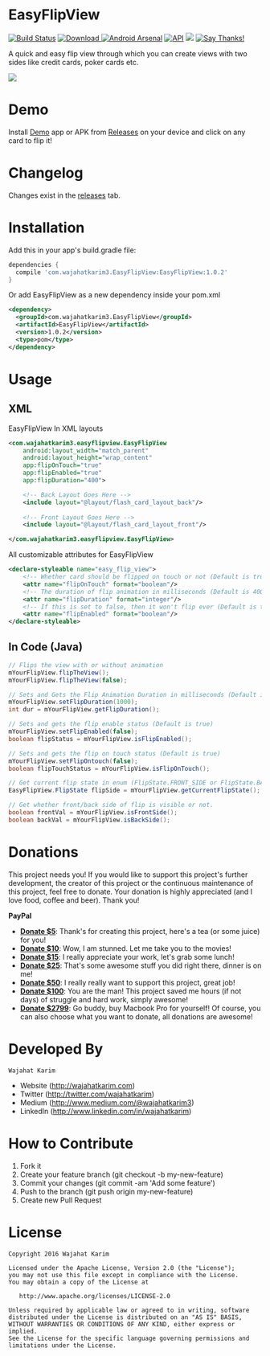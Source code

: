 EasyFlipView
============
[![Build Status](https://travis-ci.org/wajahatkarim3/EasyFlipView.svg?branch=master)](https://travis-ci.org/wajahatkarim3/EasyFlipView) [ ![Download](https://api.bintray.com/packages/wajahatkarim3/EasyFlipView/com.wajahatkarim3.EasyFlipView/images/download.svg) ](https://bintray.com/wajahatkarim3/EasyFlipView/com.wajahatkarim3.EasyFlipView/_latestVersion) [![Android Arsenal](https://img.shields.io/badge/Android%20Arsenal-EasyFlipView-brightgreen.svg?style=flat)](https://android-arsenal.com/details/1/5051) [![API](https://img.shields.io/badge/API-15%2B-blue.svg?style=flat)](https://android-arsenal.com/api?level=15) [![](https://img.shields.io/badge/MaterialUp-EasyFlipView-yellowgreen.png)](https://material.uplabs.com/posts/easyflipview) [![Say Thanks!](https://img.shields.io/badge/Say%20Thanks-!-1EAEDB.svg)](https://saythanks.io/to/wajahatkarim3)

A quick and easy flip view through which you can create views with two sides like credit cards, poker cards etc. 

![](https://github.com/wajahatkarim3/EasyFlipView/blob/master/Art/demo.gif)

Demo
====
Install [Demo](https://github.com/wajahatkarim3/EasyFlipView/releases/download/1.0.0/EasyFlipView-Demo_v1.0.0.apk) app or APK from [Releases](https://github.com/wajahatkarim3/EasyFlipView/releases) on your device and click on any card to flip it!

Changelog
=========
Changes exist in the [releases](https://github.com/wajahatkarim3/EasyFlipView/releases) tab.

Installation
============
Add this in your app's build.gradle file:
```groovy
dependencies {
  compile 'com.wajahatkarim3.EasyFlipView:EasyFlipView:1.0.2'
}
```

Or add EasyFlipView as a new dependency inside your pom.xml

```xml
<dependency> 
  <groupId>com.wajahatkarim3.EasyFlipView</groupId>
  <artifactId>EasyFlipView</artifactId> 
  <version>1.0.2</version> 
  <type>pom</type> 
</dependency>
```
Usage
=====

XML
---
EasyFlipView In XML layouts
```xml
<com.wajahatkarim3.easyflipview.EasyFlipView
	android:layout_width="match_parent"
	android:layout_height="wrap_content"
	app:flipOnTouch="true"
	app:flipEnabled="true"
	app:flipDuration="400">

	<!-- Back Layout Goes Here -->
	<include layout="@layout/flash_card_layout_back"/>
        
	<!-- Front Layout Goes Here -->
	<include layout="@layout/flash_card_layout_front"/>

</com.wajahatkarim3.easyflipview.EasyFlipView>
```
All customizable attributes for EasyFlipView
```xml
<declare-styleable name="easy_flip_view">
	<!-- Whether card should be flipped on touch or not (Default is true) -->
	<attr name="flipOnTouch" format="boolean"/>
	<!-- The duration of flip animation in milliseconds (Default is 400 ms) -->
	<attr name="flipDuration" format="integer"/>
	<!-- If this is set to false, then it won't flip ever (Default is true) -->
	<attr name="flipEnabled" format="boolean"/>
</declare-styleable>
```

In Code (Java)
----
```java
// Flips the view with or without animation
mYourFlipView.flipTheView();
mYourFlipView.flipTheView(false);

// Sets and Gets the Flip Animation Duration in milliseconds (Default is 400 ms)
mYourFlipView.setFlipDuration(1000);
int dur = mYourFlipView.getFlipDuration();

// Sets and gets the flip enable status (Default is true)
mYourFlipView.setFlipEnabled(false);
boolean flipStatus = mYourFlipView.isFlipEnabled();

// Sets and gets the flip on touch status (Default is true)
mYourFlipView.setFlipOntouch(false);
boolean flipTouchStatus = mYourFlipView.isFlipOnTouch();

// Get current flip state in enum (FlipState.FRONT_SIDE or FlipState.BACK_SIDE)
EasyFlipView.FlipState flipSide = mYourFlipView.getCurrentFlipState();

// Get whether front/back side of flip is visible or not.
boolean frontVal = mYourFlipView.isFrontSide();
boolean backVal = mYourFlipView.isBackSide();

```

Donations
=============

This project needs you! If you would like to support this project's further development, the creator of this project or the continuous maintenance of this project, feel free to donate. Your donation is highly appreciated (and I love food, coffee and beer). Thank you!

**PayPal**

* **[Donate $5](https://www.paypal.me/WajahatKarim/5)**: Thank's for creating this project, here's a tea (or some juice) for you!
* **[Donate $10](https://www.paypal.me/WajahatKarim/10)**: Wow, I am stunned. Let me take you to the movies!
* **[Donate $15](https://www.paypal.me/WajahatKarim/15)**: I really appreciate your work, let's grab some lunch!
* **[Donate $25](https://www.paypal.me/WajahatKarim/25)**: That's some awesome stuff you did right there, dinner is on me!
* **[Donate $50](https://www.paypal.me/WajahatKarim/50)**: I really really want to support this project, great job!
* **[Donate $100](https://www.paypal.me/WajahatKarim/100)**: You are the man! This project saved me hours (if not days) of struggle and hard work, simply awesome!
* **[Donate $2799](https://www.paypal.me/WajahatKarim/2799)**: Go buddy, buy Macbook Pro for yourself!
Of course, you can also choose what you want to donate, all donations are awesome!

Developed By
============
```
Wajahat Karim
```
- Website (http://wajahatkarim.com)
- Twitter (http://twitter.com/wajahatkarim)
- Medium (http://www.medium.com/@wajahatkarim3)
- LinkedIn (http://www.linkedin.com/in/wajahatkarim)

# How to Contribute
1. Fork it
2. Create your feature branch (git checkout -b my-new-feature)
3. Commit your changes (git commit -am 'Add some feature')
4. Push to the branch (git push origin my-new-feature)
5. Create new Pull Request

# License

    Copyright 2016 Wajahat Karim

    Licensed under the Apache License, Version 2.0 (the "License");
    you may not use this file except in compliance with the License.
    You may obtain a copy of the License at

       http://www.apache.org/licenses/LICENSE-2.0

    Unless required by applicable law or agreed to in writing, software
    distributed under the License is distributed on an "AS IS" BASIS,
    WITHOUT WARRANTIES OR CONDITIONS OF ANY KIND, either express or implied.
    See the License for the specific language governing permissions and
    limitations under the License.
